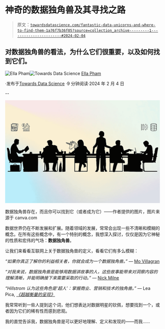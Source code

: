 # 神奇的数据独角兽及其寻找之路

> 原文：[`towardsdatascience.com/fantastic-data-unicorns-and-where-to-find-them-1a76f7b36f05?source=collection_archive---------1-----------------------#2024-02-04`](https://towardsdatascience.com/fantastic-data-unicorns-and-where-to-find-them-1a76f7b36f05?source=collection_archive---------1-----------------------#2024-02-04)

## 对数据独角兽的看法，为什么它们很重要，以及如何找到它们。

[](https://medium.com/@thanhthuyphamvn?source=post_page---byline--1a76f7b36f05--------------------------------)![Ella Pham](https://medium.com/@thanhthuyphamvn?source=post_page---byline--1a76f7b36f05--------------------------------)[](https://towardsdatascience.com/?source=post_page---byline--1a76f7b36f05--------------------------------)![Towards Data Science](https://towardsdatascience.com/?source=post_page---byline--1a76f7b36f05--------------------------------) [Ella Pham](https://medium.com/@thanhthuyphamvn?source=post_page---byline--1a76f7b36f05--------------------------------)

·发布于[Towards Data Science](https://towardsdatascience.com/?source=post_page---byline--1a76f7b36f05--------------------------------) ·9 分钟阅读·2024 年 2 月 4 日

--

![](img/15de00a1dfaec5e0445ed7725bd4f9b3.png)

数据独角兽存在，而且你可以找到它（或者成为它）——作者提供的图片，图片来源于 canva.com

数据世界仍在不断发展和扩展。随着领域的发展，常常会出现一些不清晰和模糊的概念。在所有这些概念中，有一个特别的概念，我想深入探讨，仅仅是因为它神秘的性质和宏伟的气场：**数据独角兽**。

让我们来看看互联网上关于数据独角兽的定义，看看它们有多么模糊：

*“如果你真正了解你的利益相关者，你就会成为一个数据独角兽。”* — [Mo Villagran](https://medium.com/@mo.villagran/four-things-youd-do-if-you-want-to-become-a-data-unicorn-dfec1195c19d)

*“对我来说，数据独角兽是能够用数据讲故事的人，这些故事能带来对洞察内容的理解清晰，并能明确接下来需要采取的行动。”* — [Nick Milne](https://www.linkedin.com/pulse/pardon-did-you-just-say-data-unicorn-nick-milne/?trk=articles_directory)

*“Hillstrom 认为这些角色是‘超人’：掌握商业、营销和技术的独角兽。”* — Lea Pica, [*《超越衡量的呈现》*](https://www.amazon.co.uk/Present-Beyond-Measure-Visualize-Deliver/dp/1394202172)

我常常听到一些人提到这个词，他们想表达对数据明星的钦佩，想要找到一个，或者因为它们的稀有性而感到悲观。

我的直觉告诉我，数据独角兽是可以更好地理解、定义和发现的——而我……
